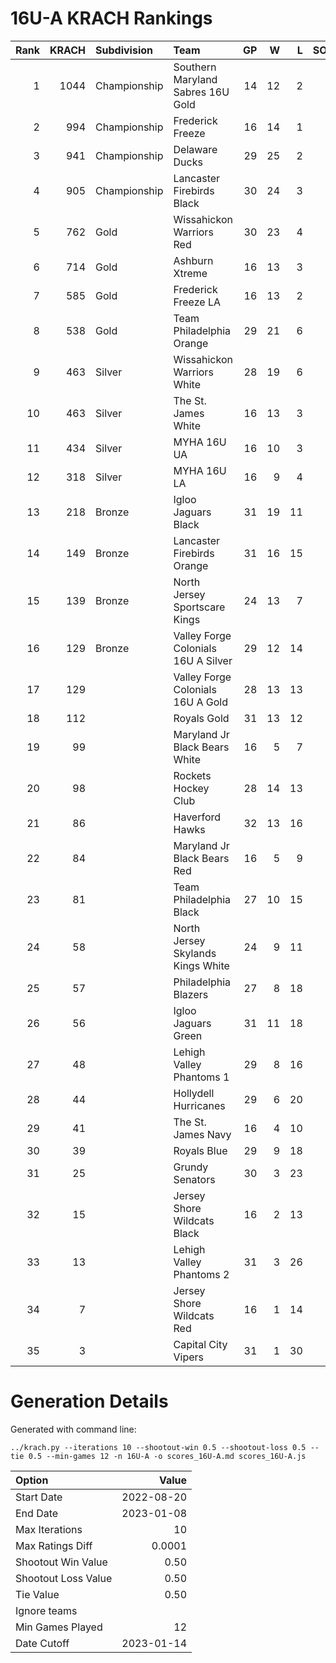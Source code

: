 # 16U-A KRACH Rankings
Rank|KRACH|Subdivision|Team|GP|W|L|SOW|SOL|T|SoS
---:|---:|:---|:---|---:|---:|---:|---:|---:|---:|---:
1|1044|Championship|Southern Maryland Sabres 16U Gold|14|12|2|0|0|0|310
2|994|Championship|Frederick Freeze|16|14|1|1|0|0|189
3|941|Championship|Delaware Ducks|29|25|2|1|1|0|188
4|905|Championship|Lancaster Firebirds Black|30|24|3|3|0|0|279
5|762|Gold|Wissahickon Warriors Red|30|23|4|1|2|0|289
6|714|Gold|Ashburn Xtreme|16|13|3|0|0|0|258
7|585|Gold|Frederick Freeze LA|16|13|2|0|1|0|175
8|538|Gold|Team Philadelphia Orange|29|21|6|2|0|0|265
9|463|Silver|Wissahickon Warriors White|28|19|6|1|2|0|268
10|463|Silver|The St. James White|16|13|3|0|0|0|129
11|434|Silver|MYHA 16U UA|16|10|3|1|2|0|311
12|318|Silver|MYHA 16U LA|16|9|4|2|1|0|288
13|218|Bronze|Igloo Jaguars Black|31|19|11|0|1|0|280
14|149|Bronze|Lancaster Firebirds Orange|31|16|15|0|0|0|278
15|139|Bronze|North Jersey Sportscare Kings|24|13|7|2|2|0|162
16|129|Bronze|Valley Forge Colonials 16U A Silver|29|12|14|1|2|0|313
17|129||Valley Forge Colonials 16U A Gold|28|13|13|0|2|0|328
18|112||Royals Gold|31|13|12|4|2|0|231
19|99||Maryland Jr Black Bears White|16|5|7|3|1|0|271
20|98||Rockets Hockey Club|28|14|13|1|0|0|197
21|86||Haverford Hawks|32|13|16|2|1|0|275
22|84||Maryland Jr Black Bears Red|16|5|9|1|1|0|390
23|81||Team Philadelphia Black|27|10|15|0|2|0|286
24|58||North Jersey Skylands Kings White|24|9|11|2|2|0|141
25|57||Philadelphia Blazers|27|8|18|0|1|0|298
26|56||Igloo Jaguars Green|31|11|18|1|1|0|207
27|48||Lehigh Valley Phantoms 1|29|8|16|3|2|0|248
28|44||Hollydell Hurricanes|29|6|20|2|1|0|325
29|41||The St. James Navy|16|4|10|1|1|0|241
30|39||Royals Blue|29|9|18|1|1|0|224
31|25||Grundy Senators|30|3|23|1|3|0|334
32|15||Jersey Shore Wildcats Black|16|2|13|0|1|0|153
33|13||Lehigh Valley Phantoms 2|31|3|26|1|1|0|270
34|7||Jersey Shore Wildcats Red|16|1|14|1|0|0|178
35|3||Capital City Vipers|31|1|30|0|0|0|275
# Generation Details

Generated with command line:
```
../krach.py --iterations 10 --shootout-win 0.5 --shootout-loss 0.5 --tie 0.5 --min-games 12 -n 16U-A -o scores_16U-A.md scores_16U-A.js
```

| Option | Value |
| :----- | ----: |
| Start Date | 2022-08-20 |
| End Date | 2023-01-08 |
| Max Iterations | 10 |
| Max Ratings Diff | 0.0001 |
| Shootout Win Value | 0.50 |
| Shootout Loss Value | 0.50 |
| Tie Value | 0.50 |
| Ignore teams |  |
| Min Games Played | 12 |
| Date Cutoff | 2023-01-14 |

